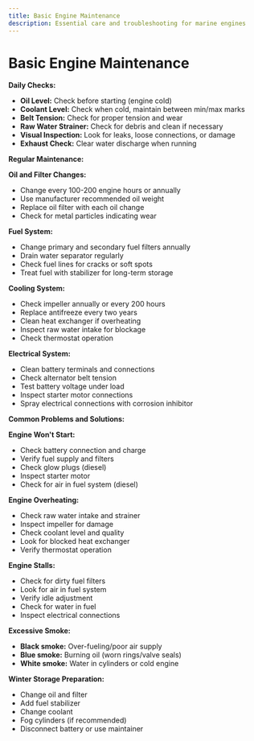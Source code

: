 ```yaml
---
title: Basic Engine Maintenance
description: Essential care and troubleshooting for marine engines
---
```


# Basic Engine Maintenance

**Daily Checks:**
- **Oil Level:** Check before starting (engine cold)
- **Coolant Level:** Check when cold, maintain between min/max marks
- **Belt Tension:** Check for proper tension and wear
- **Raw Water Strainer:** Check for debris and clean if necessary
- **Visual Inspection:** Look for leaks, loose connections, or damage
- **Exhaust Check:** Clear water discharge when running

**Regular Maintenance:**

**Oil and Filter Changes:**
- Change every 100-200 engine hours or annually
- Use manufacturer recommended oil weight
- Replace oil filter with each oil change
- Check for metal particles indicating wear

**Fuel System:**
- Change primary and secondary fuel filters annually
- Drain water separator regularly
- Check fuel lines for cracks or soft spots
- Treat fuel with stabilizer for long-term storage

**Cooling System:**
- Check impeller annually or every 200 hours
- Replace antifreeze every two years
- Clean heat exchanger if overheating
- Inspect raw water intake for blockage
- Check thermostat operation

**Electrical System:**
- Clean battery terminals and connections
- Check alternator belt tension
- Test battery voltage under load
- Inspect starter motor connections
- Spray electrical connections with corrosion inhibitor

**Common Problems and Solutions:**

**Engine Won't Start:**
- Check battery connection and charge
- Verify fuel supply and filters
- Check glow plugs (diesel)
- Inspect starter motor
- Check for air in fuel system (diesel)

**Engine Overheating:**
- Check raw water intake and strainer
- Inspect impeller for damage
- Check coolant level and quality
- Look for blocked heat exchanger
- Verify thermostat operation

**Engine Stalls:**
- Check for dirty fuel filters
- Look for air in fuel system
- Verify idle adjustment
- Check for water in fuel
- Inspect electrical connections

**Excessive Smoke:**
- **Black smoke:** Over-fueling/poor air supply
- **Blue smoke:** Burning oil (worn rings/valve seals)
- **White smoke:** Water in cylinders or cold engine

**Winter Storage Preparation:**
- Change oil and filter
- Add fuel stabilizer
- Change coolant
- Fog cylinders (if recommended)
- Disconnect battery or use maintainer 